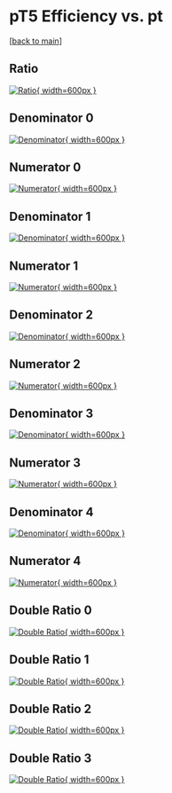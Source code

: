 # pT5 Efficiency vs. pt

[[back to main](./)]



## Ratio

[![Ratio](../mtv/var/pT5_loweta_321_1_eff_pt.png){ width=600px }](../mtv/var/pT5_loweta_321_1_eff_pt.pdf)

## Denominator 0

[![Denominator](../mtv/den/pT5_loweta_321_1_eff_pt_den0.png){ width=600px }](../mtv/den/pT5_loweta_321_1_eff_pt_den0.pdf)

## Numerator 0

[![Numerator](../mtv/num/pT5_loweta_321_1_eff_pt_num0.png){ width=600px }](../mtv/num/pT5_loweta_321_1_eff_pt_num0.pdf)

## Denominator 1

[![Denominator](../mtv/den/pT5_loweta_321_1_eff_pt_den1.png){ width=600px }](../mtv/den/pT5_loweta_321_1_eff_pt_den1.pdf)

## Numerator 1

[![Numerator](../mtv/num/pT5_loweta_321_1_eff_pt_num1.png){ width=600px }](../mtv/num/pT5_loweta_321_1_eff_pt_num1.pdf)

## Denominator 2

[![Denominator](../mtv/den/pT5_loweta_321_1_eff_pt_den2.png){ width=600px }](../mtv/den/pT5_loweta_321_1_eff_pt_den2.pdf)

## Numerator 2

[![Numerator](../mtv/num/pT5_loweta_321_1_eff_pt_num2.png){ width=600px }](../mtv/num/pT5_loweta_321_1_eff_pt_num2.pdf)

## Denominator 3

[![Denominator](../mtv/den/pT5_loweta_321_1_eff_pt_den3.png){ width=600px }](../mtv/den/pT5_loweta_321_1_eff_pt_den3.pdf)

## Numerator 3

[![Numerator](../mtv/num/pT5_loweta_321_1_eff_pt_num3.png){ width=600px }](../mtv/num/pT5_loweta_321_1_eff_pt_num3.pdf)

## Denominator 4

[![Denominator](../mtv/den/pT5_loweta_321_1_eff_pt_den4.png){ width=600px }](../mtv/den/pT5_loweta_321_1_eff_pt_den4.pdf)

## Numerator 4

[![Numerator](../mtv/num/pT5_loweta_321_1_eff_pt_num4.png){ width=600px }](../mtv/num/pT5_loweta_321_1_eff_pt_num4.pdf)

## Double Ratio 0

[![Double Ratio](../mtv/ratio/pT5_loweta_321_1_eff_pt_ratio0.png){ width=600px }](../mtv/ratio/pT5_loweta_321_1_eff_pt_ratio0.pdf)

## Double Ratio 1

[![Double Ratio](../mtv/ratio/pT5_loweta_321_1_eff_pt_ratio1.png){ width=600px }](../mtv/ratio/pT5_loweta_321_1_eff_pt_ratio1.pdf)

## Double Ratio 2

[![Double Ratio](../mtv/ratio/pT5_loweta_321_1_eff_pt_ratio2.png){ width=600px }](../mtv/ratio/pT5_loweta_321_1_eff_pt_ratio2.pdf)

## Double Ratio 3

[![Double Ratio](../mtv/ratio/pT5_loweta_321_1_eff_pt_ratio3.png){ width=600px }](../mtv/ratio/pT5_loweta_321_1_eff_pt_ratio3.pdf)

